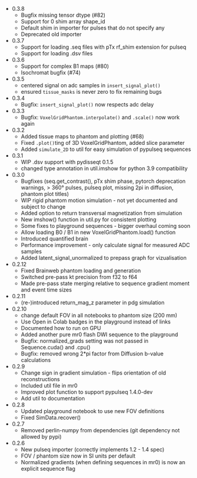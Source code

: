 - 0.3.8
  - Bugfix missing tensor dtype (#82)
  - Support for 0 shim array shape_id
  - Default shim in importer for pulses that do not specify any
  - Deprecated old importer
- 0.3.7
  - Support for loading .seq files with pTx rf_shim extension for pulseq
  - Support for loading .dsv files
- 0.3.6
  - Support for complex B1 maps (#80)
  - Isochromat bugfix (#74)
- 0.3.5
  - centered signal on adc samples in `insert_signal_plot()`
  - ensured `tissue_masks` is never zero to fix remaining bugs
- 0.3.4
  - Bugfix: `insert_signal_plot()` now respects adc delay
- 0.3.3
  - Bugfix: `VoxelGridPhantom.interpolate()` and `.scale()` now work again
- 0.3.2
  - Added tissue maps to phantom and plotting (#68)
  - Fixed `.plot()`ting of 3D VoxelGridPhantom, added slice parameter
  - Added `simulate_2D` to util for easy simulation of pypulseq sequences
- 0.3.1
  - WIP .dsv support with pydisseqt 0.1.5
  - changed type annotation in util.imshow for python 3.9 compatibility
- 0.3.0
  - Bugfixes (seq.get_contrast(), pTx shim phase, pytorch deprecation warnings, > 360° pulses, pulseq plot, missing 2pi in diffusion, phantom plot titles)
  - WIP rigid phantom motion simulation - not yet documented and subject to change
  - Added option to return transversal magnetization from simulation
  - New imshow() function in util.py for consistent plotting
  - Some fixes to playground sequences - bigger overhaul coming soon
  - Allow loading B0 / B1 in new VoxelGridPhantom.load() function
  - Introduced quantified brain
  - Performance improvement - only calculate signal for measured ADC samples
  - Added latent_signal_unormalized to prepass graph for vizualisation
- 0.2.12
  - Fixed Brainweb phantom loading and generation
  - Switched pre-pass kt precision from f32 to f64
  - Made pre-pass state merging relative to sequence gradient moment and event time sizes
- 0.2.11
  - (re-)introduced return_mag_z parameter in pdg simulation
- 0.2.10
  - change default FOV in all notebooks to phantom size (200 mm)
  - Use Open in Colab badges in the playground instead of links
  - Documented how to run on GPU
  - Added another pure mr0 flash DWI sequence to the playground
  - Bugfix: normalized_grads setting was not passed in Sequence.cuda() and .cpu()
  - Bugfix: removed wrong 2*pi factor from Diffusion b-value calculations
- 0.2.9
  - Change sign in gradient simulation - flips orientation of old reconstructions
  - Included util file in mr0
  - Improved plot function to support pypulseq 1.4.0-dev
  - Add util to documentation
- 0.2.8
  - Updated playground notebook to use new FOV definitions
  - Fixed SimData.recover()
- 0.2.7
  - Removed perlin-numpy from dependencies (git dependency not allowed by pypi)
- 0.2.6
  - New pulseq importer (correctly implements 1.2 - 1.4 spec)
  - FOV / phantom size now in SI units per default
  - Normalized gradients (when defining sequences in mr0) is now an explicit sequence flag
